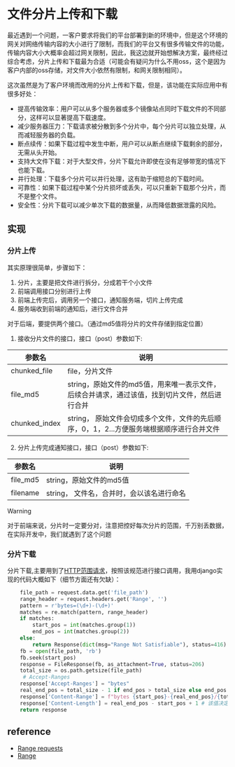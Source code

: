 # 文件分片上传和下载

最近遇到一个问题，一客户要求将我们的平台部署到新的环境中，但是这个环境的网关对网络传输内容的大小进行了限制，而我们的平台又有很多传输文件的功能，传输内容大小大概率会超过网关限制，因此，我这边就开始想解决方案，最终经过综合考虑，分片上传和下载最为合适（可能会有疑问为什么不用oss，这个是因为客户内部的oss存储，对文件大小依然有限制，和网关限制相同）。

这次虽然是为了客户环境而改用的分片上传和下载，但是，该功能在实际应用中有很多好处：

- 提高传输效率：用户可以从多个服务器或多个镜像站点同时下载文件的不同部分，这样可以显著提高下载速度。
- 减少服务器压力：下载请求被分散到多个分片中，每个分片可以独立处理，从而减轻服务器的负载。
- 断点续传：如果下载过程中发生中断，用户可以从断点继续下载剩余的部分，无需从头开始。
- 支持大文件下载：对于大型文件，分片下载允许即使在没有足够带宽的情况下也能下载。
- 并行处理：下载多个分片可以并行处理，这有助于缩短总的下载时间。
- 可靠性：如果下载过程中某个分片损坏或丢失，可以只重新下载那个分片，而不是整个文件。
- 安全性：分片下载可以减少单次下载的数据量，从而降低数据泄露的风险。

## 实现
### 分片上传
其实原理很简单，步骤如下：
1. 分片，主要是把文件进行拆分，分成若干个小文件
2. 前端调用接口分别进行上传
3. 前端上传完后，调用另一个接口，通知服务端，切片上传完成
4. 服务端收到前端的通知后，进行文件合并


对于后端，要提供两个接口。（通过md5值将分片的文件存储到指定位置）
1.  接收分片文件的接口，接口（post）参数如下:

|  参数名   | 说明  |
|  ----  | ----  |
| chunked_file  | file，分片文件 |
| file_md5  | string，原始文件的md5值，用来唯一表示文件，后续合并请求，通过该值，找到切片文件，然后进行合并 |
| chunked_index  | string， 原始文件会切成多个文件，文件的先后顺序，0，1，2...方便服务端根据顺序进行合并文件 |

2. 分片上传完成通知接口，接口（post）参数如下:

|  参数名   | 说明  |
|  ----  | ----  |
| file_md5  | string，原始文件的md5值 |
| filename  | string， 文件名，合并时，会以该名进行命名 |

> [!WARNING]
> 对于前端来说，分片时一定要分对，注意把控好每次分片的范围，千万别丢数据，在实际开发中，我们就遇到了这个问题

### 分片下载
分片下载,主要用到了[HTTP范围请求](https://developer.mozilla.org/zh-CN/docs/Web/HTTP/Range_requests)，按照该规范进行接口调用，我用django实现的代码大概如下（细节方面还有欠缺）：
```python
    file_path = request.data.get('file_path')
    range_header = request.headers.get('Range', '')
    pattern = r'bytes=(\d+)-(\d+)'
    matches = re.match(pattern, range_header)
    if matches:
        start_pos = int(matches.group(1))
        end_pos = int(matches.group(2))
    else:
        return Response(dict(msg="Range Not Satisfiable"), status=416)
    fb = open(file_path, 'rb')
    fb.seek(start_pos)
    response = FileResponse(fb, as_attachment=True, status=206)
    total_size = os.path.getsize(file_path)
     # Accept-Ranges
    response['Accept-Ranges'] = "bytes"
    real_end_pos = total_size - 1 if end_pos > total_size else end_pos
    response['Content-Range'] = f"bytes {start_pos}-{real_end_pos}/{total_size}"
    response['Content-Length'] = real_end_pos - start_pos + 1 # 该值决定了下载的最终大小
    return response
```
## reference
- [Range requests](https://developer.mozilla.org/zh-CN/docs/Web/HTTP/Range_requests)
- [Range](https://developer.mozilla.org/zh-CN/docs/Web/HTTP/Headers/Range)

